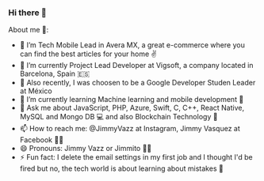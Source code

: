 ### Hi there 👋


<!-- **JimmyVazz/JimmyVazz** is a ✨ _special_ ✨ repository because its `README.md` (this file) appears on your GitHub profile. -->

About me 🤠:

- 🔭 I’m Tech Mobile Lead in Avera MX, a great e-commerce where you can find the best articles for your home ✌
- 🔭 I’m currently Project Lead Developer at Vigsoft, a company located in Barcelona, Spain 🇪🇸
- 🔭 Also recently, I was choosen to be a Google Developer Studen Leader at México
- 🌱 I’m currently learning Machine learning and mobile development 📱
- 💬 Ask me about JavaScript, PHP, Azure, Swift, C, C++, React Native, MySQL and Mongo DB 💻 and also Blockchain Technology 🦾
- 📫 How to reach me: @JimmyVazz at Instagram, Jimmy Vasquez at Facebook 👨‍💻
- 😄 Pronouns: Jimmy Vazz or Jimmito 🧑‍🎤
- ⚡ Fun fact: I delete the email settings in my first job and I thought I'd be fired but no, the tech world is about learning about mistakes 🚶
